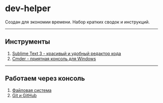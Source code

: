 # dev-helper

Создан для экономии времени. Набор кратких сводок и инструкций.

------------------------------------------

## Инструменты

1. [Sublime Text 3 - красивый и удобный редактор кода](tools/sb3/README.md)
2. [Cmder - приятная консоль для Windows](tools/cmder/README.md)

------------------------------------------

## Работаем через консоль

1. [Файловая система](cmdline/file-system.md)
2. [Git и GitHub](cmdline/git/README.md)
